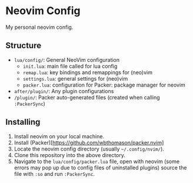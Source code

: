 # Neovim Config

My personal neovim config.

## Structure

+ `lua/config/`: General NeoVim configuration
    - `init.lua`: main file called for lua config
    - `remap.lua`: key bindings and remappings for (neo)vim
    - `settings.lua`: general settings for (neo)vim
    - `packer.lua`: configuration for Packer: package manager for neovim
+ `after/plugin/`: Any plugin configurations
+ `/plugin/`: Packer auto-generated files (created when calling `:PackerSync`)

## Installing

1. Install neovim on your local machine.
2. Install (Packer)[https://github.com/wbthomason/packer.nvim]
3. Locate the neovim config directory (usually `~/.config/nvim/`).
4. Clone this repository into the above directory.
5. Navigate to the `lua/config/packer.lua` file, open with neovim (some errors
   may pop up due to config files of uninstalled plugins) source the file with
   `:so` and run `:PackerSync`.

